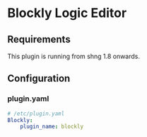 # Blockly Logic Editor

## Requirements

This plugin is running from shng 1.8 onwards.


## Configuration

### plugin.yaml

```yaml
# /etc/plugin.yaml
Blockly:
    plugin_name: blockly
```
